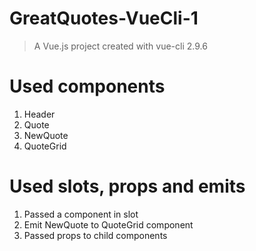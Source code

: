 # GreatQuotes-VueCli-1

> A Vue.js project created with vue-cli 2.9.6

# Used components

1. Header
2. Quote
3. NewQuote
4. QuoteGrid

# Used slots, props and emits

1. Passed a component in slot
2. Emit NewQuote to QuoteGrid component
3. Passed props to child components

